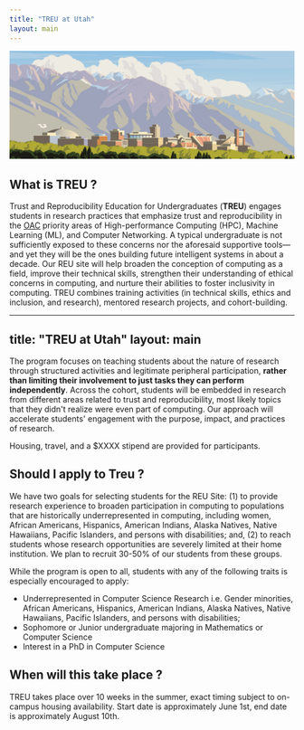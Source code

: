 ```yaml
---
title: "TREU at Utah"
layout: main
---
```


<img src="./images/uou.jpg" alt="campus" width="820" />

## What is TREU ?

Trust and Reproducibility Education for Undergraduates (**TREU**) engages students in research practices that emphasize trust and reproducibility
in the [OAC](https://www.nsf.gov/div/index.jsp?div=OAC) priority areas of High-performance Computing (HPC), Machine Learning (ML), and Computer Networking.
A typical undergraduate is not sufficiently exposed to these
concerns nor the aforesaid supportive tools—and yet they will be the ones building future intelligent systems in about a decade.
Our REU site will help broaden the conception of computing as
a field, improve
their technical skills, strengthen their understanding of ethical concerns in computing, and nurture their
abilities to foster inclusivity in computing.
TREU combines training activities
(in technical skills, ethics and
inclusion, and research),
mentored research projects, and cohort-building.

---
title: "TREU at Utah"
layout: main
---

The program focuses on teaching students about the nature of research through structured activities and legitimate peripheral participation, **rather than limiting their involvement to just tasks they can perform independently**. Across the cohort, students will be embedded in research from different areas related to trust and reproducibility, most likely topics that they didn't realize were even part of computing.  Our approach will accelerate students' engagement with the purpose, impact, and practices of research. 

Housing, travel, and a $XXXX stipend are provided for participants. 

## Should I apply to Treu ? 

We have two goals for selecting students for the REU 
Site: (1) to provide research experience to broaden participation in computing to populations that are historically underrepresented in computing, including women, African Americans, Hispanics, American Indians, Alaska Natives, Native Hawaiians, Pacific Islanders, and persons with disabilities; and, (2) to reach 
students whose research opportunities are 
severely limited at their home institution. We plan to recruit 30-50% of our students from these groups. 

While the program is open to all, students with any of the following traits is especially encouraged to apply:
 - Underrepresented in Computer Science Research i.e. Gender minorities, African Americans, Hispanics, American Indians, Alaska Natives, Native Hawaiians, Pacific Islanders, and persons with disabilities;
 - Sophomore or Junior undergraduate majoring in Mathematics or Computer Science
 - Interest in a PhD in Computer Science

## When will this take place ?

TREU takes place over 10 weeks in the summer, exact timing subject to on-campus housing availability. Start date is approximately June 1st, end date is approximately August 10th.
